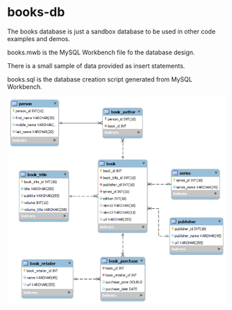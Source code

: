# books-db

The books database is just a sandbox database to be used in other code examples and demos.

books.mwb is the MySQL Workbench file fo the database design.

There is a small sample of data provided as insert statements.

books.sql is the database creation script generated from MySQL Workbench.

<img src="books-data-model.png">